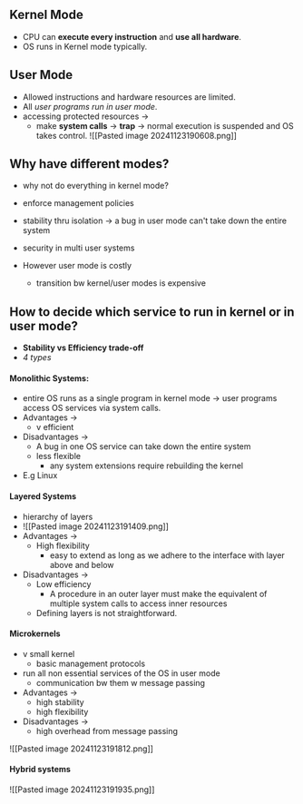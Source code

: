 ## Kernel Mode
- CPU can **execute every instruction** and **use all hardware**.
- OS runs in Kernel mode typically.

## User Mode
- Allowed instructions and hardware resources are limited.
- All *user programs run in user mode*.
- accessing protected resources ->
	- make **system calls** -> **trap** -> normal execution is suspended and OS takes control.
![[Pasted image 20241123190608.png]]

## Why have different modes?
- why not do everything in kernel mode?
- enforce management policies
- stability thru isolation -> a bug in user mode can't take down the entire system
- security in multi user systems

- However user mode is costly
	- transition bw kernel/user modes is expensive

## How to decide which service to run in kernel or in user mode?
- **Stability vs Efficiency trade-off**
- *4 types*
#### Monolithic Systems:
- entire OS runs as a single program in kernel mode -> user programs access OS services via system calls.
- Advantages ->
	- v efficient
- Disadvantages -> 
	- A bug in one OS service can take down the entire system
	- less flexible
		- any system extensions require rebuilding the kernel
- E.g Linux
#### Layered Systems
- hierarchy of layers
- ![[Pasted image 20241123191409.png]]
- Advantages ->
	- High flexibility
		- easy to extend as long as we adhere to the interface with layer above and below
- Disadvantages ->
	- Low efficiency
		- A procedure in an outer layer must make the equivalent of multiple system calls to access inner resources
	- Defining layers is not straightforward.

#### Microkernels
- v small kernel
	- basic management protocols
- run all non essential services of the OS in user mode
	- communication bw them w message passing
- Advantages ->
	- high stability
	- high flexibility
- Disadvantages -> 
	- high overhead from message passing

![[Pasted image 20241123191812.png]]


#### Hybrid systems
![[Pasted image 20241123191935.png]]
